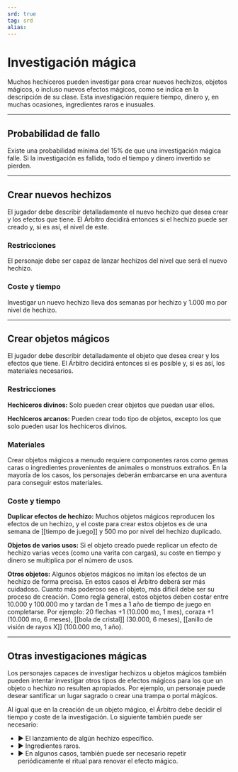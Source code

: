```yaml
---
srd: true
tag: srd
alias: 
---
```

# Investigación mágica

Muchos hechiceros pueden investigar para crear nuevos hechizos, objetos mágicos, o incluso nuevos efectos mágicos, como se indica en la descripción de su clase. Esta investigación requiere tiempo, dinero y, en muchas ocasiones, ingredientes raros e inusuales.

---
## Probabilidad de fallo

Existe una probabilidad mínima del 15% de que una investigación mágica falle. Si la investigación es fallida, todo el tiempo y dinero invertido se pierden.

---
## Crear nuevos hechizos

El jugador debe describir detalladamente el nuevo hechizo que desea crear y los efectos que tiene. El Árbitro decidirá entonces si el hechizo puede ser creado y, si es así, el nivel de este.

### Restricciones

El personaje debe ser capaz de lanzar hechizos del nivel que será el nuevo hechizo.

### Coste y tiempo

Investigar un nuevo hechizo lleva dos semanas por hechizo y 1.000 mo por nivel de hechizo.

---

## Crear objetos mágicos

El jugador debe describir detalladamente el objeto que desea crear y los efectos que tiene. El Árbitro decidirá entonces si es posible y, si es así, los materiales necesarios.

### Restricciones

**Hechiceros divinos:** Solo pueden crear objetos que puedan usar ellos.

**Hechiceros arcanos:** Pueden crear todo tipo de objetos, excepto los que solo pueden usar los hechiceros divinos.

### Materiales

Crear objetos mágicos a menudo requiere componentes raros como gemas caras o ingredientes provenientes de animales o monstruos extraños. En la mayoría de los casos, los personajes deberán embarcarse en una aventura para conseguir estos materiales.

### Coste y tiempo

**Duplicar efectos de hechizo:** Muchos objetos mágicos reproducen los efectos de un hechizo, y el coste para crear estos objetos es de una semana de [[tiempo de juego]] y 500 mo por nivel del hechizo duplicado.

**Objetos de varios usos:** Si el objeto creado puede replicar un efecto de hechizo varias veces (como una varita con cargas), su coste en tiempo y dinero se multiplica por el número de usos.

**Otros objetos:** Algunos objetos mágicos no imitan los efectos de un hechizo de forma precisa. En estos casos el Árbitro deberá ser más cuidadoso. Cuanto más poderoso sea el objeto, más difícil debe ser su proceso de creación. Como regla general, estos objetos deben costar entre 10.000 y 100.000 mo y tardan de 1 mes a 1 año de tiempo de juego en completarse. Por ejemplo: 20 flechas +1 (10.000 mo, 1 mes), coraza +1 (10.000 mo, 6 meses), [[bola de cristal]] (30.000, 6 meses), [[anillo de visión de rayos X]] (100.000 mo, 1 año).

---
## Otras investigaciones mágicas

Los personajes capaces de investigar hechizos u objetos mágicos también pueden intentar investigar otros tipos de efectos mágicos para los que un objeto o hechizo no resulten apropiados. Por ejemplo, un personaje puede desear santificar un lugar sagrado o crear una trampa o portal mágicos.

Al igual que en la creación de un objeto mágico, el Árbitro debe decidir el tiempo y coste de la investigación. Lo siguiente también puede ser necesario: 

- ▶ El lanzamiento de algún hechizo específico. 
- ▶ Ingredientes raros. 
- ▶ En algunos casos, también puede ser necesario repetir periódicamente el ritual para renovar el efecto mágico.